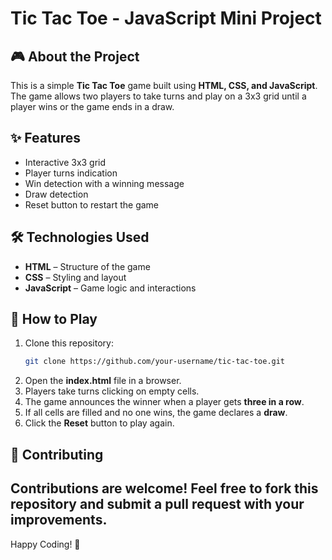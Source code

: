 # Tic Tac Toe - JavaScript Mini Project

## 🎮 About the Project
This is a simple **Tic Tac Toe** game built using **HTML, CSS, and JavaScript**. The game allows two players to take turns and play on a 3x3 grid until a player wins or the game ends in a draw.

## ✨ Features
- Interactive 3x3 grid
- Player turns indication
- Win detection with a winning message
- Draw detection
- Reset button to restart the game

## 🛠️ Technologies Used
- **HTML** – Structure of the game
- **CSS** – Styling and layout
- **JavaScript** – Game logic and interactions

## 📌 How to Play
1. Clone this repository:
   ```sh
   git clone https://github.com/your-username/tic-tac-toe.git
   ```
2. Open the **index.html** file in a browser.
3. Players take turns clicking on empty cells.
4. The game announces the winner when a player gets **three in a row**.
5. If all cells are filled and no one wins, the game declares a **draw**.
6. Click the **Reset** button to play again.

## 🤝 Contributing
Contributions are welcome! Feel free to fork this repository and submit a pull request with your improvements.
---
Happy Coding! 🎉

